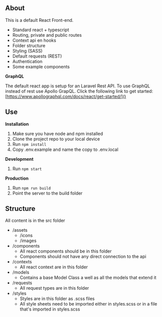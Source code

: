 ## About
This is a default React Front-end.

- Standard react + typescript
- Routing, private and public routes
- Context api en hooks
- Folder structure
- Styling (SASS)
- Default requests (REST)
- Authentication
- Some example components

**GraphQL**

The default react app is setup for an Laravel Rest API. To use GraphQL
instead of rest use Apollo GrapQL. Click the following link to get
started: [https://www.apollographql.com/docs/react/get-started/]()


## Use
**Installation**

1. Make sure you have node and npm installed
2. Clone the project repo to your local device
3. Run `npm install`
4. Copy .env.example and name the copy to .env.local


**Development**

1. Run `npm start`


**Production**

1. Run `npm run build`
2. Point the server to the build folder

## Structure

All content is in the src folder
- /assets
    - /icons
    - /images
- /components
    - All react components should be in this folder
    - Components should not have any direct connection to the api
- /contexts
    - All react context are in this folder
- /models
  -   Contains a base Model Class a well as all the models that extend
      it
- /requests
    - All request types are in this folder
- /styles
  - Styles are in this folder as .scss files
  - All style sheets need to be imported either in styles.scss or in a
    file that's imported in styles.scss
    
    
    
     
